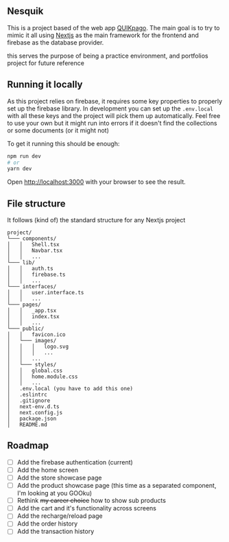 ## Nesquik

This is a project based of the web app [QUIKpago](www.quikpago.com). The main goal is to try to mimic it all using [Nextjs](https://nextjs.org/) as the main framework for the frontend and firebase as the database provider.

this serves the purpose of being a practice environment, and portfolios project for future reference

## Running it locally

As this project relies on firebase, it requires some key properties to properly set up the firebase library. In development you can set up the `.env.local` with all these keys and the project will pick them up automatically. Feel free to use your own but it might run into errors if it doesn't find the collections or some documents (or it might not)

To get it running this should be enough:

```bash
npm run dev
# or
yarn dev
```

Open [http://localhost:3000](http://localhost:3000) with your browser to see the result.

## File structure

It follows (kind of) the standard structure for any Nextjs project

```
project/
└─── components/
│   │   Shell.tsx
│   │   Navbar.tsx
│   │   ...
└─── lib/
│   │   auth.ts
│   │   firebase.ts
│   │   ...
└─── interfaces/
│   │   user.interface.ts
│   │   ...
└─── pages/
│   │   _app.tsx
│   │   index.tsx
│   │   ...
└─── public/
│   │   favicon.ico
│   └─── images/
│   │   │   logo.svg
│   │   │   ...
│   │   ...
│   └─── styles/
│   │   global.css
│   │   home.module.css
│   │   ...
│   .env.local (you have to add this one)
│   .eslintrc
│   .gitignore
│   next-env.d.ts
│   next.config.js
│   package.json
│   README.md
```

## Roadmap

- [ ] Add the firebase authentication (current)
- [ ] Add the home screen
- [ ] Add the store showcase page
- [ ] Add the product showcase page (this time as a separated component, I'm looking at you GOOku)
- [ ] Rethink ~~my career choice~~ how to show sub products
- [ ] Add the cart and it's functionality across screens
- [ ] Add the recharge/reload page
- [ ] Add the order history
- [ ] Add the transaction history
